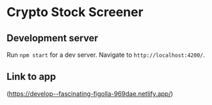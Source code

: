 # Crypto Stock Screener


## Development server

Run `npm start` for a dev server. Navigate to `http://localhost:4200/`.

## Link to app

(https://develop--fascinating-figolla-969dae.netlify.app/)
